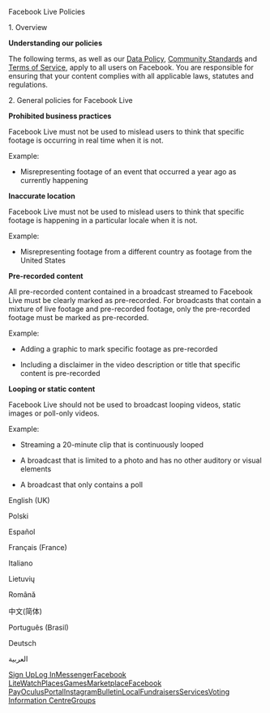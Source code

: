 Facebook Live Policies

1\. Overview

**Understanding our policies**

The following terms, as well as our [Data Policy](https://www.facebook.com/about/privacy/), [Community Standards](https://www.facebook.com/communitystandards/) and [Terms of Service](https://www.facebook.com/legal/terms), apply to all users on Facebook. You are responsible for ensuring that your content complies with all applicable laws, statutes and regulations.

2\. General policies for Facebook Live

**Prohibited business practices**

Facebook Live must not be used to mislead users to think that specific footage is occurring in real time when it is not.

Example:

*   Misrepresenting footage of an event that occurred a year ago as currently happening

**Inaccurate location**

Facebook Live must not be used to mislead users to think that specific footage is happening in a particular locale when it is not.

Example:

*   Misrepresenting footage from a different country as footage from the United States

**Pre-recorded content**

All pre-recorded content contained in a broadcast streamed to Facebook Live must be clearly marked as pre-recorded. For broadcasts that contain a mixture of live footage and pre-recorded footage, only the pre-recorded footage must be marked as pre-recorded.

Example:

*   Adding a graphic to mark specific footage as pre-recorded

*   Including a disclaimer in the video description or title that specific content is pre-recorded

**Looping or static content**

Facebook Live should not be used to broadcast looping videos, static images or poll-only videos.

Example:

*   Streaming a 20-minute clip that is continuously looped

*   A broadcast that is limited to a photo and has no other auditory or visual elements

*   A broadcast that only contains a poll

English (UK)

Polski

Español

Français (France)

Italiano

Lietuvių

Română

中文(简体)

Português (Brasil)

Deutsch

العربية

[Sign Up](https://www.facebook.com/reg/)[Log In](https://www.facebook.com/login/)[Messenger](https://l.facebook.com/l.php?u=https%3A%2F%2Fmessenger.com%2F&h=AT3bpu1n6JS2eCRom_-jWUJA69Jhk1J0lk90AcCbpIrJLRou4LOELdYOr5A1UoxNaMPVvtaypjF-HK7w-FenJC0PiUAmsPuzqhQKgdQgh1XWl6qBpjgiK8oYGOsxbtVh5WU68NAchMSUu6k87foX9pVApUcF1YMJNZ2Huw)[Facebook Lite](https://www.facebook.com/lite/)[Watch](https://en-gb.facebook.com/watch/)[Places](https://www.facebook.com/places/)[Games](https://www.facebook.com/games/)[Marketplace](https://www.facebook.com/marketplace/)[Facebook Pay](https://pay.facebook.com/)[Oculus](https://l.facebook.com/l.php?u=https%3A%2F%2Fwww.oculus.com%2F&h=AT3bpu1n6JS2eCRom_-jWUJA69Jhk1J0lk90AcCbpIrJLRou4LOELdYOr5A1UoxNaMPVvtaypjF-HK7w-FenJC0PiUAmsPuzqhQKgdQgh1XWl6qBpjgiK8oYGOsxbtVh5WU68NAchMSUu6k87foX9pVApUcF1YMJNZ2Huw)[Portal](https://portal.facebook.com/)[Instagram](https://l.facebook.com/l.php?u=https%3A%2F%2Fwww.instagram.com%2F&h=AT3bpu1n6JS2eCRom_-jWUJA69Jhk1J0lk90AcCbpIrJLRou4LOELdYOr5A1UoxNaMPVvtaypjF-HK7w-FenJC0PiUAmsPuzqhQKgdQgh1XWl6qBpjgiK8oYGOsxbtVh5WU68NAchMSUu6k87foX9pVApUcF1YMJNZ2Huw)[Bulletin](https://www.bulletin.com/)[Local](https://www.facebook.com/local/lists/245019872666104/)[Fundraisers](https://www.facebook.com/fundraisers/)[Services](https://www.facebook.com/biz/directory/)[Voting Information Centre](https://www.facebook.com/votinginformationcenter/?entry_point=c2l0ZQ%3D%3D)[Groups](https://www.facebook.com/groups/explore/)